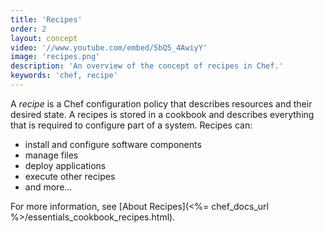 ```yaml
---
title: 'Recipes'
order: 2
layout: concept
video: '//www.youtube.com/embed/5bQ5_4AwiyY'
image: 'recipes.png'
description: 'An overview of the concept of recipes in Chef.'
keywords: 'chef, recipe'
---
```


A _recipe_ is a Chef configuration policy that describes resources and their desired state. A recipes is stored in a cookbook and describes everything that is required to configure part of a system. Recipes can:

  * install and configure software components
  * manage files
  * deploy applications
  * execute other recipes
  * and more...

For more information, see [About Recipes](<%= chef_docs_url %>/essentials_cookbook_recipes.html).
